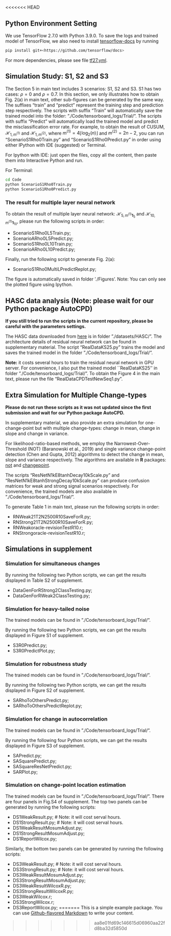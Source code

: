 #

<<<<<<< HEAD
## Python Environment Setting

We use TensorFlow 2.7.0 with Python 3.9.0. To save the logs and trained model of TensorFlow, we also need to install [tensorflow-docs](https://github.com/tensorflow/docs) by running

```bash
pip install git+<https://github.com/tensorflow/docs>
```

For more dependencies, please see file [tf27.yml](./tf27.yml).

## Simulation Study: S1, S2 and S3

The Section 5 in main text includes 3 scenarios: S1, S2 and S3. S1 has two cases: $\rho=0$ and $\rho=0.7$. In this section, we only illustrates how to obtain Fig. 2(a) in main text, other sub-figures can be generated by the same way. The suffixes “train” and “predict” represent the training step and prediction step respectively. The scripts with suffix “Train” will automatically save the trained model into the folder: ”./Code/tensorboard_logs/Trial/”. The scripts with suffix “Predict” will automatically load the trained model and predict the misclassification error rate. For example, to obtain the result of CUSUM, $\mathcal{H}_{1,m^{(1)}}$ and $\mathcal{H}_{1,m^{(2)}}$, where $m^{(1)} = 4\lfloor\log_2(n)\rfloor$ and $m^{(2)} = 2n-2$, you can run “ScenarioS1Rho0Train.py” and “ScenarioS1Rho0Predict.py” in order using either IPython with IDE (suggested) or Terminal.

For Ipython with IDE: just open the files, copy all the content, then paste them into Interactive Python and run.

For Terminal:

```bash
cd Code
python ScenarioS1Rho0Train.py
python ScenarioS1Rho0Predict.py
```

### The result for multiple layer neural network

To obtain the result of multiple layer neural network:
$\mathcal{H}_{5,m^{(1)}\mathbf{1}_{5}}$ and $\mathcal{H}_{10,m^{(1)}\mathbf{1}_{10}}$, please run the following scripts in order:

* ScenarioS1Rho0L5Train.py;
* ScenarioARho0L5Predict.py;
* ScenarioS1Rho0L10Train.py;
* ScenarioARho0L10Predict.py;

Finally, run the following script to generate Fig. 2(a):

* ScenarioS1Rho0MultiLPredictReplot.py;

The figure is automatically saved in folder ’./Figures’. Note: You can only see the plotted figure using Ipython.

## HASC data analysis (Note: please wait for our Python package AutoCPD)

**If you still tried to run the scripts in the current repository, please be careful with the parameters settings.**

The HASC data downloaded from [here](http://hasc.jp/hc2011/index-en.html) is in folder ”./datasets/HASC/”. The architecture details of residual neural network can be found in supplementary material. The script “RealDataKS25.py” trains the model and saves the trained model in the folder ”./Code/tensorboard_logs/Trial/”.

**Note:** it costs several hours to train the residual neural network in GPU server. For convenience, I also put the trained model ``RealDataKS25’’ in folder ”./Code/tensorboard_logs/Trial/”. To obtain the Figure 4 in the main text, please run the file “RealDataCPDTestNewSeq1.py”.

## Extra Simulation for Multiple Change-types

**Please do not run these scripts as it was not updated since the first submission and wait for our Python package AutoCPD.**

In supplementary material, we also provide an extra simulation for one-change-point but with multiple change-types: change in mean, change in slope and change in variance.

For likelihood-ratio-based methods, we employ the Narrowest-Over-Threshold (NOT) (Baranowski et al., 2019) and single variance change-point detection (Chen and Gupta, 2012) algorithms to detect the change in mean, slope and variance respectively. The algorithms are available in **R** packages: [not](https://CRAN.R-project.org/package=not) and [changepoint](https://CRAN.R-project.org/package=changepoint).

The scripts “ResNetN1kE8tanhDecay10kScale.py” and “ResNetN1kE8tanhStrongDecay10kScale.py” can produce confusion matrices for weak and strong signal scenarios respectively. For convenience, the trained models are also available in ”./Code/tensorboard_logs/Trial/”.

To generate Table 1 in main text, please run the following scripts in order:

* RNWeak21T2N2500R10SaveForR.py;
* RNStrong21T2N2500R10SaveForR.py;
* RNWeakoracle-revisionTestR10.r;
* RNStrongoracle-revisionTestR10.r;

## Simulations in supplement

### Simulation for simultaneous changes

By running the following two Python scripts, we can get the results displayed in Table S2 of supplement.

* DataGenForRStrong2ClassTesting.py;
* DataGenForRWeak2ClassTesting.py;

### Simulation for heavy-tailed noise

The trained models can be found in ”./Code/tensorboard_logs/Trial/”.

By running the following two Python scripts, we can get the results displayed in Figure S1 of supplement.

* S3R0Predict.py;
* S3R0PredictPlot.py;

### Simulation for robustness study

The trained models can be found in ”./Code/tensorboard_logs/Trial/”.

By running the following two Python scripts, we can get the results displayed in Figure S2 of supplement.

* SARhoToOthersPredict.py;
* SARhoToOthersPredictReplot.py;

### Simulation for change in autocorrelation

The trained models can be found in ”./Code/tensorboard_logs/Trial/”.

By running the following four Python scripts, we can get the results displayed in Figure S3 of supplement.

* SAPredict.py;
* SASquarePredict.py;
* SASquareResNetPredict.py;
* SARPlot.py;

### Simulation on change-point location estimation

The trained models can be found in ”./Code/tensorboard_logs/Trial/”. There are four panels in Fig.S4 of supplement. The top two panels can be generated by running the following scripts:

* DS1WeakResult.py; # Note: it will cost serval hours.
* DS1StrongResult.py; # Note: it will cost serval hours.
* DS1WeakResultMosumAdjust.py;
* DS1StrongResultMosumAdjust.py;
* DS1ReportWilcox.py;

Similarly, the bottom two panels can be generated by running the following scripts:

* DS3WeakResult.py; # Note: it will cost serval hours.
* DS3StrongResult.py; # Note: it will cost serval hours.
* DS3WeakResultMosumAdjust.py;
* DS3StrongResultMosumAdjust.py;
* DS3WeakResultWilcoxR.py;
* DS3StrongResultWilcoxR.py;
* DS3WeakWilcox.r;
* DS3StrongWilcox.r;
* DS3ReportWilcox.py;
=======
This is a simple example package. You can use
[Github-flavored Markdown](https://guides.github.com/features/mastering-markdown/)
to write your content.
>>>>>>> aa8e01fd69c146615d06960aa22fd8ba32d5850d
